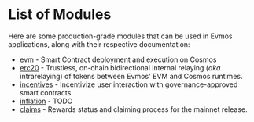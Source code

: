 <!--
order: 0
-->

# List of Modules

Here are some production-grade modules that can be used in Evmos applications, along with their respective documentation:

- [evm](evm/spec/README.md) - Smart Contract deployment and execution on Cosmos
- [erc20](erc20/spec/README.md) - Trustless, on-chain bidirectional internal relaying (_aka_ intrarelaying) of tokens between Evmos' EVM and Cosmos runtimes.
- [incentives](incentives/spec/README.md) - Incentivize user interaction with governance-approved smart contracts.
- [inflation](inflation/spec/README.md) - TODO
- [claims](claims/spec/README.md) - Rewards status and claiming process for the mainnet release.

